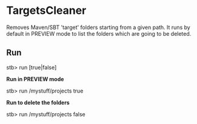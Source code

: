 # TargetsCleaner

Removes Maven/SBT 'target' folders starting from a given path.
It runs by default in PREVIEW mode to list the folders which are going to be deleted.

## Run 

stb> run <path> [true|false]
  
**Run in PREVIEW mode**

stb> run /mystuff/projects true

**Run to delete the folders**

stb> run /mystuff/projects false





